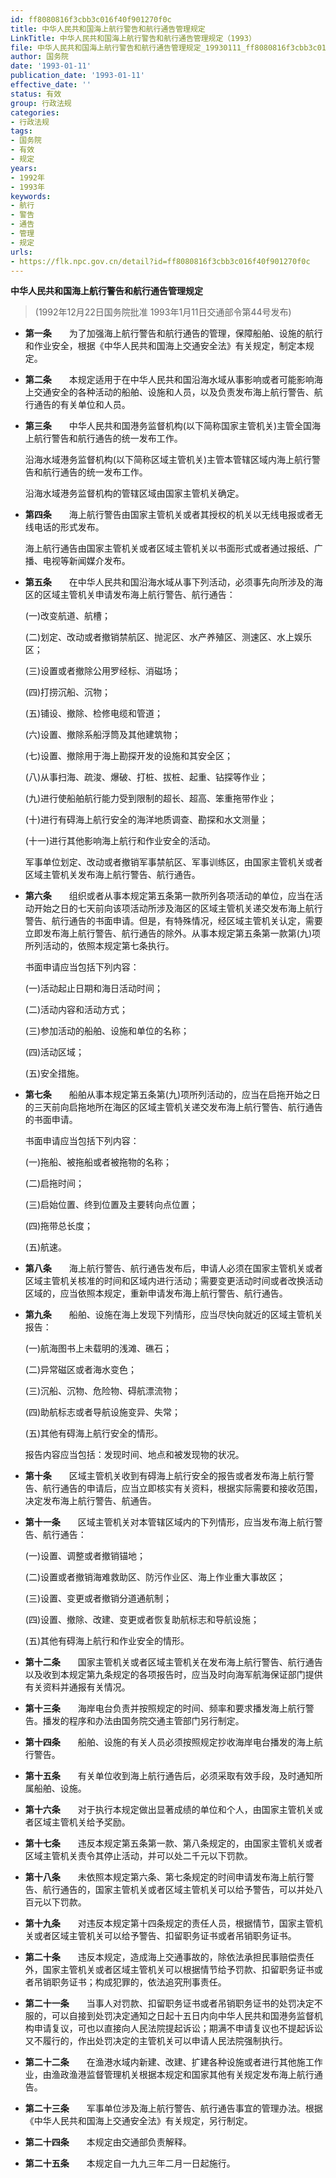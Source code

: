 ```yaml
---
id: ff8080816f3cbb3c016f40f901270f0c
title: 中华人民共和国海上航行警告和航行通告管理规定
LinkTitle: 中华人民共和国海上航行警告和航行通告管理规定（1993）
file: 中华人民共和国海上航行警告和航行通告管理规定_19930111_ff8080816f3cbb3c016f40f901270f0c.docx
author: 国务院
date: '1993-01-11'
publication_date: '1993-01-11'
effective_date: ''
status: 有效
group: 行政法规
categories:
- 行政法规
tags:
- 国务院
- 有效
- 规定
years:
- 1992年
- 1993年
keywords:
- 航行
- 警告
- 通告
- 管理
- 规定
urls:
- https://flk.npc.gov.cn/detail?id=ff8080816f3cbb3c016f40f901270f0c
---
```


**中华人民共和国海上航行警告和航行通告管理规定**

> (1992年12月22日国务院批准 1993年1月11日交通部令第44号发布)

- **第一条**　　为了加强海上航行警告和航行通告的管理，保障船舶、设施的航行和作业安全，根据《中华人民共和国海上交通安全法》有关规定，制定本规定。

- **第二条**　　本规定适用于在中华人民共和国沿海水域从事影响或者可能影响海上交通安全的各种活动的船舶、设施和人员，以及负责发布海上航行警告、航行通告的有关单位和人员。

- **第三条**　　中华人民共和国港务监督机构(以下简称国家主管机关)主管全国海上航行警告和航行通告的统一发布工作。

  沿海水域港务监督机构(以下简称区域主管机关)主管本管辖区域内海上航行警告和航行通告的统一发布工作。

  沿海水域港务监督机构的管辖区域由国家主管机关确定。

- **第四条**　　海上航行警告由国家主管机关或者其授权的机关以无线电报或者无线电话的形式发布。

  海上航行通告由国家主管机关或者区域主管机关以书面形式或者通过报纸、广播、电视等新闻媒介发布。

- **第五条**　　在中华人民共和国沿海水域从事下列活动，必须事先向所涉及的海区的区域主管机关申请发布海上航行警告、航行通告：

  (一)改变航道、航槽；

  (二)划定、改动或者撤销禁航区、抛泥区、水产养殖区、测速区、水上娱乐区；

  (三)设置或者撤除公用罗经标、消磁场；

  (四)打捞沉船、沉物；

  (五)铺设、撤除、检修电缆和管道；

  (六)设置、撤除系船浮筒及其他建筑物；

  (七)设置、撤除用于海上勘探开发的设施和其安全区；

  (八)从事扫海、疏浚、爆破、打桩、拔桩、起重、钻探等作业；

  (九)进行使船舶航行能力受到限制的超长、超高、笨重拖带作业；

  (十)进行有碍海上航行安全的海洋地质调查、勘探和水文测量；

  (十一)进行其他影响海上航行和作业安全的活动。

  军事单位划定、改动或者撤销军事禁航区、军事训练区，由国家主管机关或者区域主管机关发布海上航行警告、航行通告。

- **第六条**　　组织或者从事本规定第五条第一款所列各项活动的单位，应当在活动开始之日的七天前向该项活动所涉及海区的区域主管机关递交发布海上航行警告、航行通告的书面申请。但是，有特殊情况，经区域主管机关认定，需要立即发布海上航行警告、航行通告的除外。从事本规定第五条第一款第(九)项所列活动的，依照本规定第七条执行。

  书面申请应当包括下列内容：

  (一)活动起止日期和海日活动时间；

  (二)活动内容和活动方式；

  (三)参加活动的船舶、设施和单位的名称；

  (四)活动区域；

  (五)安全措施。

- **第七条**　　船舶从事本规定第五条第(九)项所列活动的，应当在启拖开始之日的三天前向启拖地所在海区的区域主管机关递交发布海上航行警告、航行通告的书面申请。

  书面申请应当包括下列内容：

  (一)拖船、被拖船或者被拖物的名称；

  (二)启拖时间；

  (三)启始位置、终到位置及主要转向点位置；

  (四)拖带总长度；

  (五)航速。

- **第八条**　　海上航行警告、航行通告发布后，申请人必须在国家主管机关或者区域主管机关核准的时间和区域内进行活动；需要变更活动时间或者改换活动区域的，应当依照本规定，重新申请发布海上航行警告、航行通告。

- **第九条**　　船舶、设施在海上发现下列情形，应当尽快向就近的区域主管机关报告：

  (一)航海图书上未载明的浅滩、礁石；

  (二)异常磁区或者海水变色；

  (三)沉船、沉物、危险物、碍航漂流物；

  (四)助航标志或者导航设施变异、失常；

  (五)其他有碍海上航行安全的情形。

  报告内容应当包括：发现时间、地点和被发现物的状况。

- **第十条**　　区域主管机关收到有碍海上航行安全的报告或者发布海上航行警告、航行通告的申请后，应当立即核实有关资料，根据实际需要和接收范围，决定发布海上航行警告、航通告。

- **第十一条**　　区域主管机关对本管辖区域内的下列情形，应当发布海上航行警告、航行通告：

  (一)设置、调整或者撤销锚地；

  (二)设置或者撤销海难救助区、防污作业区、海上作业重大事故区；

  (三)设置、变更或者撤销分道通航制；

  (四)设置、撤除、改建、变更或者恢复助航标志和导航设施；

  (五)其他有碍海上航行和作业安全的情形。

- **第十二条**　　国家主管机关或者区域主管机关在发布海上航行警告、航行通告以及收到本规定第九条规定的各项报告时，应当及时向海军航海保证部门提供有关资料并通报有关情况。

- **第十三条**　　海岸电台负责并按照规定的时间、频率和要求播发海上航行警告。播发的程序和办法由国务院交通主管部门另行制定。

- **第十四条**　　船舶、设施的有关人员必须按照规定抄收海岸电台播发的海上航行警告。

- **第十五条**　　有关单位收到海上航行通告后，必须采取有效手段，及时通知所属船舶、设施。

- **第十六条**　　对于执行本规定做出显著成绩的单位和个人，由国家主管机关或者区域主管机关给予奖励。

- **第十七条**　　违反本规定第五条第一款、第八条规定的，由国家主管机关或者区域主管机关责令其停止活动，并可以处二千元以下罚款。

- **第十八条**　　未依照本规定第六条、第七条规定的时间申请发布海上航行警告、航行通告的，国家主管机关或者区域主管机关可以给予警告，可以并处八百元以下罚款。

- **第十九条**　　对违反本规定第十四条规定的责任人员，根据情节，国家主管机关或者区域主管机关可以给予警告、扣留职务证书或者吊销职务证书。

- **第二十条**　　违反本规定，造成海上交通事故的，除依法承担民事赔偿责任外，国家主管机关或者区域主管机关可以根据情节给予罚款、扣留职务证书或者吊销职务证书；构成犯罪的，依法追究刑事责任。

- **第二十一条**　　当事人对罚款、扣留职务证书或者吊销职务证书的处罚决定不服的，可以自接到处罚决定通知之日起十五日内向中华人民共和国港务监督机构申请复议，可也以直接向人民法院提起诉讼；期满不申请复议也不提起诉讼又不履行的，作出处罚决定的主管机关可以申请人民法院强制执行。

- **第二十二条**　　在渔港水域内新建、改建、扩建各种设施或者进行其他施工作业，由渔政渔港监督管理机关根据本规定和国家其他有关规定发布海上航行通告。

- **第二十三条**　　军事单位涉及海上航行警告、航行通告事宜的管理办法。根据《中华人民共和国海上交通安全法》有关规定，另行制定。

- **第二十四条**　　本规定由交通部负责解释。

- **第二十五条**　　本规定自一九九三年二月一日起施行。
